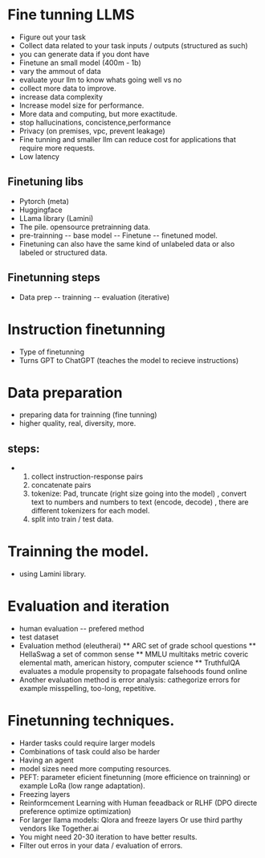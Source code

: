 # Fine tunning LLMS
*  Figure out your task
*  Collect data related to your task inputs / outputs (structured as such)
*  you can generate data if you dont have
*  Finetune an small model (400m - 1b)
*  vary the ammout of data
*  evaluate your llm to know whats going well vs no
*  collect more data to improve.
*  increase data complexity
*  Increase model size for performance. 
*  More data and computing, but more exactitude.
*  stop hallucinations, concistence,performance
*  Privacy (on premises, vpc, prevent leakage)
*  Fine tunning and smaller llm can reduce cost for applications that require more requests.
*  Low latency

## Finetuning libs
* Pytorch (meta)
* Huggingface
* LLama library (Lamini)
* The pile. opensource pretrainning data.
* pre-trainning -- base model -- Finetune -- finetuned model.
* Finetuning can also have the same kind of unlabeled data  or also labeled or structured data.
## Finetunning steps
* Data prep -- trainning -- evaluation (iterative)

# Instruction finetunning
* Type of finetunning
* Turns GPT to ChatGPT (teaches the model to recieve instructions)

# Data preparation
* preparing data for trainning (fine tunning)
* higher quality, real, diversity, more.
## steps:
* 1. collect instruction-response pairs
  2. concatenate pairs
  3. tokenize: Pad, truncate (right size going into the model) , convert text to numbers and numbers to text (encode, decode) , there are different tokenizers for each model. 
  4. split into train / test data.
 
# Trainning the model. 
* using Lamini library.

# Evaluation and iteration 
* human evaluation -- prefered method
* test dataset
* Evaluation method (eleutherai)
  ** ARC set of grade school questions
  ** HellaSwag a set of common sense
  ** MMLU multitaks metric coveric elemental math, american history, computer science
  ** TruthfulQA evaluates a module propensity to propagate falsehoods found online
* Another evaluation method is error analysis: cathegorize errors for example misspelling, too-long, repetitive.
# Finetunning techniques. 
* Harder tasks could require larger models
* Combinations of task could also be harder
* Having an agent
* model sizes need more computing resources.
* PEFT: parameter eficient finetunning (more efficience on trainning) or example LoRa (low range adaptation).
* Freezing layers
* Reinformcement Learning with Human feeadback or RLHF (DPO directe preference optimize optimization)
* For larger llama models: Qlora and freeze layers Or use third parthy vendors like Together.ai
* You might need 20-30 iteration to have better results.
* Filter out erros in your data / evaluation of errors.   

  


   


  

